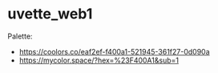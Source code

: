 # uvette_web1

Palette:
- https://coolors.co/eaf2ef-f400a1-521945-361f27-0d090a
- https://mycolor.space/?hex=%23F400A1&sub=1
